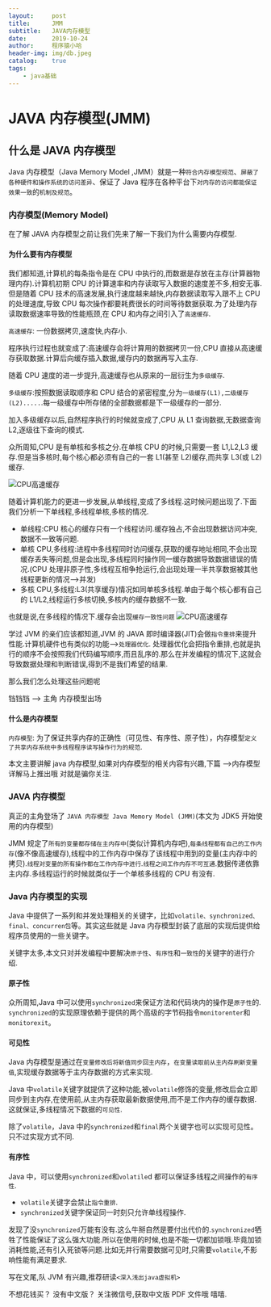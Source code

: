 ```yaml
---
layout:     post
title:      JMM
subtitle:   JAVA内存模型
date:       2019-10-24
author:     程序猿小哈
header-img: img/db.jpeg
catalog: 	true
tags:
    - java基础
---
```


# JAVA 内存模型(JMM)

## 什么是 JAVA 内存模型

Java 内存模型（Java Memory Model ,JMM）就是一种`符合内存模型规范`、`屏蔽了各种硬件和操作系统的访问差异`、保证了 Java 程序在各种平台下`对内存的访问都能保证效果一致`的`机制及规范`。

### 内存模型(Memory Model)

在了解 JAVA 内存模型之前让我们先来了解一下我们为什么需要内存模型.

#### 为什么要有内存模型

我们都知道,计算机的每条指令是在 CPU 中执行的,而数据是存放在主存(计算器物理内存).计算机初期 CPU 的计算速率和内存读取写入数据的速度差不多,相安无事.但是随着 CPU 技术的高速发展,执行速度越来越快,内存数据读取写入跟不上 CPU 的处理速度,导致 CPU 每次操作都要耗费很长的时间等待数据获取.为了处理内存读取数据速率导致的性能瓶颈,在 CPU 和内存之间引入了`高速缓存`.

`高速缓存`: 一份数据拷贝,速度快,内存小.

程序执行过程也就变成了:高速缓存会将计算用的数据拷贝一份,CPU 直接从高速缓存获取数据.计算后向缓存插入数据,缓存内的数据再写入主存.

随着 CPU 速度的进一步提升,高速缓存也从原来的一层衍生为`多级缓存`.

`多级缓存`:按照数据读取顺序和 CPU 结合的紧密程度,分为`一级缓存(L1),二级缓存(L2).....`.每一级缓存中所存储的全部数据都是下一级缓存的一部分.

加入多级缓存以后,自然程序执行的时候就变成了,CPU 从 L1 查询数据,无数据查询 L2,逐级往下查询的模式.

众所周知,CPU 是有单核和多核之分.在单核 CPU 的时候,只需要一套 L1,L2,L3 缓存.但是当多核时,每个核心都必须有自己的一套 L1(甚至 L2)缓存,而共享 L3(或 L2)缓存.

![CPU高速缓存](/postImg/1.jpg)

随着计算机能力的更进一步发展,从单线程,变成了多线程.这时候问题出现了.下面我们分析一下单线程,多线程单核,多核的情况.

- 单线程:CPU 核心的缓存只有一个线程访问.缓存独占,不会出现数据访问冲突,数据不一致等问题.
- 单核 CPU,多线程:进程中多线程同时访问缓存,获取的缓存地址相同,不会出现缓存丢失等问题,但是会出现,多线程同时操作同一缓存数据导致数据错误的情况.(CPU 处理非原子性,多线程互相争抢运行,会出现处理一半共享数据被其他线程更新的情况-->并发)
- 多核 CPU,多线程:L3(共享缓存)情况如同单核多线程.单由于每个核心都有自己的 L1/L2,线程运行多核切换,多核内的缓存数据不一致.

也就是说,在多线程的情况下.缓存会出现`缓存一致性问题`
![CPU高速缓存](/postImg/2.jpg)

学过 JVM 的亲们应该都知道,JVM 的 JAVA 即时编译器(JIT)会做`指令重排`来提升性能.计算机硬件也有类似的功能-->`处理器优化`.
处理器优化会把指令重排,也就是执行的顺序不会按照我们代码编写顺序,而且乱序的.那么在并发编程的情况下,这就会导致数据处理和判断错误,得到不是我们希望的结果.

那么我们怎么处理这些问题呢

铛铛铛 --> 主角 内存模型出场

#### 什么是内存模型

`内存模型`: 为了保证共享内存的正确性（可见性、有序性、原子性），内存模型`定义了共享内存系统中多线程程序读写操作行为的规范`.

本文主要讲解 java 内存模型,如果对内存模型的相关内容有兴趣,下篇 -->内存模型详解马上推出哦 对就是骗你关注.

### JAVA 内存模型

真正的主角登场了 `JAVA 内存模型 Java Memory Model (JMM)`(本文为 JDK5 开始使用的内存模型)

JMM 规定了`所有的变量都存储在主内存中`(类似计算机内存吧),`每条线程都有自己的工作内存`(像不像高速缓存),线程中的工作内存中保存了该线程中用到的变量(主内存中的拷贝).`线程对变量的所有操作都在工作内存中进行`.`线程之间工作内存不可互通`.数据传递依靠主内存.多线程运行的时候就类似于一个单核多线程的 CPU 有没有.

### Java 内存模型的实现

Java 中提供了一系列和并发处理相关的关键字，比如`volatile、synchronized、final、concurren包`等。其实这些就是 Java 内存模型封装了底层的实现后提供给程序员使用的一些关键字。

关键字太多,本文只对并发编程中要解决`原子性`、`有序性`和`一致性`的关键字的进行介绍.

#### 原子性

众所周知,Java 中可以使用`synchronized`来保证方法和代码块内的操作是`原子性`的.
`synchronized`的实现原理依赖于提供的两个高级的字节码指令`monitorenter`和`monitorexit`。

#### 可见性

Java 内存模型是通过在`变量修改后将新值同步回主内存`，`在变量读取前从主内存刷新变量值`,实现缓存数据等于主内存数据的方式来实现.

Java 中`volatile`关键字就提供了这种功能,被`volatile`修饰的变量,修改后会立即同步到主内存,在使用前,从主内存获取最新数据使用,而不是工作内存的缓存数据.这就保证,多线程情况下数据的`可见性`.

除了`volatile`，Java 中的`synchronized`和`final`两个关键字也可以实现可见性。只不过实现方式不同.

#### 有序性

Java 中，可以使用`synchronized`和`volatile`d 都可以保证多线程之间操作的`有序性`.

- `volatile`关键字会禁止`指令重排`.
- `synchronized`关键字保证同一时刻只允许单线程操作.

发现了没`synchronized`万能有没有.这么牛掰自然是要付出代价的.`synchronized`牺牲了性能保证了这么强大功能.所以在使用的时候,也是不能一切都加锁哦.毕竟加锁消耗性能,还有引入死锁等问题.比如无并行需要数据可见时,只需要`volatile`,不影响性能有满足要求.

写在文尾,队 JVM 有兴趣,推荐研读`<深入浅出java虚拟机>`

不想花钱买？ 没有中文版？ 关注微信号,获取中文版 PDF 文件哦 嘻嘻.


